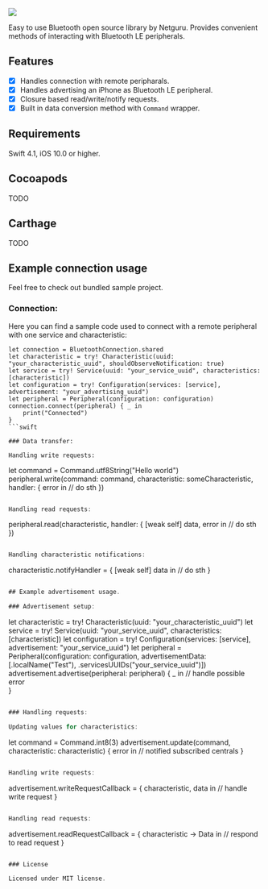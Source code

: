 ![](https://img.shields.io/badge/swift-4.0-orange.svg)

Easy to use Bluetooth open source library by Netguru. Provides convenient methods of interacting with Bluetooth LE peripherals.

## Features

- [x] Handles connection with remote peripharals.
- [x] Handles advertising an iPhone as Bluetooth LE peripheral.
- [x] Closure based read/write/notify requests.
- [x] Built in data conversion method with `Command` wrapper.

## Requirements

Swift 4.1, iOS 10.0 or higher.

## Cocoapods

TODO

## Carthage

TODO

## Example connection usage

Feel free to check out bundled sample project.

### Connection:

Here you can find a sample code used to connect with a remote peripheral with one service and characteristic:

```
let connection = BluetoothConnection.shared
let characteristic = try! Characteristic(uuid: "your_characteristic_uuid", shouldObserveNotification: true)
let service = try! Service(uuid: "your_service_uuid", characteristics: [characteristic])
let configuration = try! Configuration(services: [service], advertisement: "your_advertising_uuid")
let peripheral = Peripheral(configuration: configuration)
connection.connect(peripheral) { _ in
	print("Connected")
}
```swift

### Data transfer:

Handling write requests:

```
let command = Command.utf8String("Hello world")
peripheral.write(command: command, characteristic: someCharacteristic, handler: { error in
	// do sth
})
```swift

Handling read requests:

```
peripheral.read(characteristic, handler: { [weak self] data, error in
	// do sth
})
```swift

Handling characteristic notifications:

```
characteristic.notifyHandler = { [weak self] data in
	// do sth
}
```swift

## Example advertisement usage.

### Advertisement setup:

```
let characteristic = try! Characteristic(uuid: "your_characteristic_uuid")
let service = try! Service(uuid: "your_service_uuid", characteristics: [characteristic])
let configuration = try! Configuration(services: [service], advertisement: "your_service_uuid")
let peripheral = Peripheral(configuration: configuration, advertisementData: [.localName("Test"), .servicesUUIDs("your_service_uuid")])
advertisement.advertise(peripheral: peripheral) { _ in
	// handle possible error            
}
```swift

### Handling requests:

Updating values for characteristics:

```
let command = Command.int8(3)
advertisement.update(command, characteristic: characteristic) { error in
	// notified subscribed centrals
}
```swift

Handling write requests:

```
advertisement.writeRequestCallback = { characteristic, data in
	// handle write request
}
```swift

Handling read requests:

```
advertisement.readRequestCallback = { characteristic -> Data in
	// respond to read request
}
```swift

### License

Licensed under MIT license.

